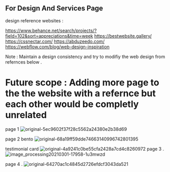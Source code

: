 
## For Design And Services Page
design reference websites :

https://www.behance.net/search/projects/?field=102&sort=appreciations&time=week
https://bestwebsite.gallery/
https://cssnectar.com/
https://abduzeedo.com/
https://webflow.com/blog/web-design-inspiration

Note : Maintain a design consistency and try to modifiy the web design from refernces below .

# Future scope : Adding more page to the the website with a refernce but each other would be completly unrelated

page 1
![original-5ec9602f37f28c5562a24380e2b38d69](https://github.com/user-attachments/assets/a97d4269-9082-4792-953e-73d83a4535ea)

page 2 bento
![original-68a19ff59dde74663140996742801395](https://github.com/user-attachments/assets/30586280-5cc6-49f5-a788-c74062ebc6ae)

testimonial card
![original-4a9241c0be55cfa2428a7cd4c8260972](https://github.com/user-attachments/assets/d4547049-b0bd-4135-905b-0453f4cf1f77)
page 3 .
![image_processing20210301-17958-1u3mwzd](https://github.com/user-attachments/assets/d6a25062-18c9-460c-988f-92b2b2ebcd81)

page 4 .
![original-64270ac1c4845d2726efdcf3043da521](https://github.com/user-attachments/assets/9065560c-c018-4769-96ef-28e2549ccb36)



